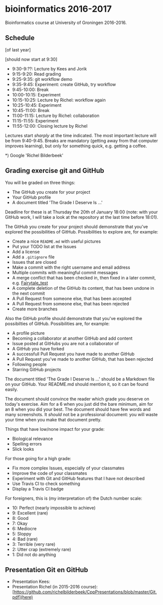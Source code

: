 # bioinformatics 2016-2017

Bioinformatics course at University of Groningen 2016-2016.

## Schedule

[of last year]

[should now start at 9:30]

 * 9:30-9:??: Lecture by Kees and Jorik
 * 9:15-9:20: Read grading
 * 9:25-9:35: git workflow demo
 * 9:35-9:45: Experiment: create GitHub, try workflow
 * 9:45-10:00: Break
 * 10:00-10:15: Experiment
 * 10:15-10:25: Lecture by Richel: workflow again
 * 10:25-10:45: Experiment
 * 10:45-11:00: Break
 * 11:00-11:15: Lecture by Richel: collaboration
 * 11:15-11:55: Experiment
 * 11:55-12:00: Closing lecture by Richel

Lectures start *sharply* at the time indicated. The most important lecture will be from 9:40-9:45. Breaks are mandatory (getting away from that computer improves learning), but only for something quick, e.g. getting a coffee. 

*) Google 'Richel Bilderbeek'

## Grading exercise git and GitHub 

You will be graded on three things:

 * The GitHub you create for your project
 * Your GitHub profile
 * A document titled 'The Grade I Deserve Is ...'

Deadline for these is at Thursday the 20th of January 18:00 (note: with your GitHub work, I will take a look at the repository at the last time before 18:01).

The GitHub you create for your project should demonstrate that you've explored the possibilities of GitHub.
Possibilities to explore are, for example:

 * Create a nice `README.md` with useful pictures
 * Put your TODO list at the Issues
 * Add a license
 * Add a `.gitignore` file
 * Issues that are closed
 * Make a commit with the right username and email address
 * Multiple commits with meaningful commit messages
 * A merge conflict that has been checked in, then fixed in a later commit, e.g. [Fairytale_test](https://github.com/Lumphie/Fairytale_test)
 * A complete deletion of the GitHub its content, that has been undone in the next commit
 * A Pull Request from someone else, that has been accepted
 * A Pull Request from someone else, that has been rejected
 * Create more branches

Also the GitHub profile should demonstrate that you've explored the possibilties of GitHub.
Possibilities are, for example:

 * A profile picture
 * Becoming a collaborator at another GitHub and add content
 * Issue posted at GitHubs you are not a collaborator of
 * A GitHub you have forked
 * A successfull Pull Request you have made to another GitHub
 * A Pull Request you've made to another GitHub, that has been rejected
 * Following people
 * Starring GitHub projects

The document titled 'The Grade I Deserve Is ...' should be a Markdown file on your GitHub. Your README.md should mention it, so it can be found easily.

The document should convince the reader which grade you deserve on today's exercise. Aim for a 6 when you just did the bare minimum, aim for an 8 when you did your best. The document should have few words and many screenshots. It *should* not be a professional document: you will waste your time when you make that document pretty.

Things that have low/none impact for your grade:

 * Biological relevance
 * Spelling errors
 * Slick looks
 
For those going for a high grade:

 * Fix more complex Issues, especially of your classmates
 * Improve the code of your classmates
 * Experiment with Git and GitHub features that I have not described
 * Use Travis CI to check something
 * Display a Travis CI badge

For foreigners, this is (my interpretation of) the Dutch number scale:

* 10: Perfect (nearly impossible to achieve)
* 9: Excellent (rare)
* 8: Good
* 7: Okay
* 6: Mediocre
* 5: Sloppy
* 4: Bad (rare)
* 3: Terrible (very rare)
* 2: Utter crap (extremely rare)
* 1: Did not do anything

## Presentation Git en GitHub 

 * Presentation Kees: 
 * Presentation Richel (in 2015-2016 course): [https://github.com/richelbilderbeek/CppPresentations/blob/master/Git.pdf](here)
